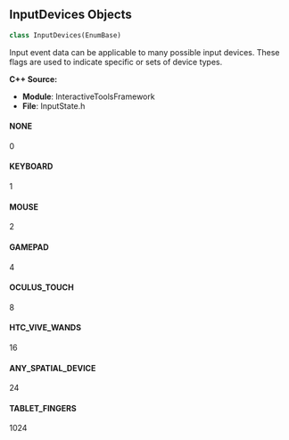 ## InputDevices Objects

```python
class InputDevices(EnumBase)
```

Input event data can be applicable to many possible input devices.
These flags are used to indicate specific or sets of device types.

**C++ Source:**

- **Module**: InteractiveToolsFramework
- **File**: InputState.h

<a id="unreal.InputDevices.NONE"></a>

#### NONE

0

<a id="unreal.InputDevices.KEYBOARD"></a>

#### KEYBOARD

1

<a id="unreal.InputDevices.MOUSE"></a>

#### MOUSE

2

<a id="unreal.InputDevices.GAMEPAD"></a>

#### GAMEPAD

4

<a id="unreal.InputDevices.OCULUS_TOUCH"></a>

#### OCULUS_TOUCH

8

<a id="unreal.InputDevices.HTC_VIVE_WANDS"></a>

#### HTC_VIVE_WANDS

16

<a id="unreal.InputDevices.ANY_SPATIAL_DEVICE"></a>

#### ANY_SPATIAL_DEVICE

24

<a id="unreal.InputDevices.TABLET_FINGERS"></a>

#### TABLET_FINGERS

1024

<a id="unreal.BloomMethod"></a>